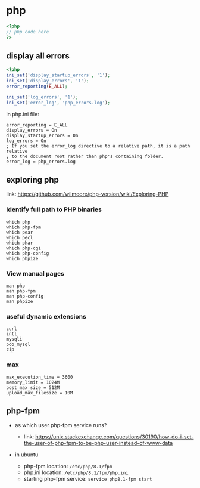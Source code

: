 # php

```php
<?php
// php code here
?>
```

## display all errors
```php
<?php
ini_set('display_startup_errors', '1');
ini_set('display_errors', '1');
error_reporting(E_ALL);

ini_set('log_errors', '1');
ini_set('error_log', 'php_errors.log');
```

in php.ini file:
```
error_reporting = E_ALL
display_errors = On
display_startup_errors = On
log_errors = On
; If you set the error_log directive to a relative path, it is a path relative
; to the document root rather than php's containing folder.
error_log = php_errors.log
```

## exploring php
link: https://github.com/wilmoore/php-version/wiki/Exploring-PHP

### Identify full path to PHP binaries
```
which php
which php-fpm
which pear
which pecl
which phar
which php-cgi
which php-config
which phpize
```

### View manual pages
```
man php
man php-fpm
man php-config
man phpize
```

### useful dynamic extensions
```
curl
intl
mysqli
pdo_mysql
zip
```

### max
```
max_execution_time = 3600
memory_limit = 1024M
post_max_size = 512M
upload_max_filesize = 10M
```

## php-fpm
- as which user php-fpm service runs?
    - link: https://unix.stackexchange.com/questions/30190/how-do-i-set-the-user-of-php-fpm-to-be-php-user-instead-of-www-data

- in ubuntu
    - php-fpm location: `/etc/php/8.1/fpm`
    - php.ini location: `/etc/php/8.1/fpm/php.ini`
    - starting php-fpm service: `service php8.1-fpm start`


